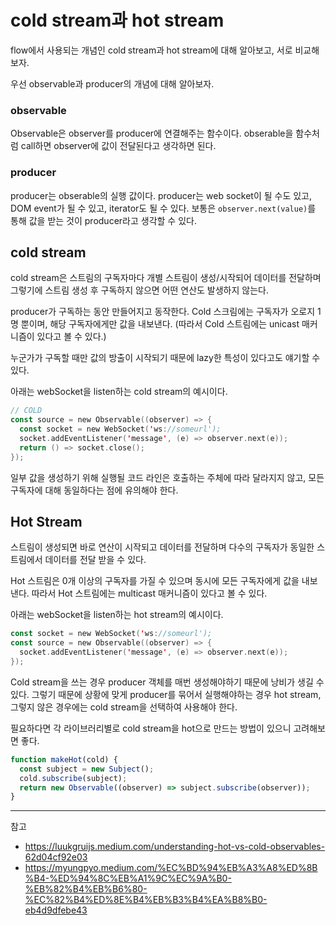 # cold stream과 hot stream

flow에서 사용되는 개념인 cold stream과 hot stream에 대해 알아보고, 서로 비교해보자.

우선 observable과 producer의 개념에 대해 알아보자.

### observable

Observable은 observer를 producer에 연결해주는 함수이다. obserable을 함수처럼 call하면 observer에 값이 전달된다고 생각하면 된다. 

### producer

producer는 obserable의 실행 값이다. producer는 web socket이 될 수도 있고, DOM event가 될 수 있고, iterator도 될 수 있다. 보통은 `observer.next(value)`를 통해 값을 받는 것이 producer라고 생각할 수 있다.

## cold stream

cold stream은 스트림의 구독자마다 개별 스트림이 생성/시작되어 데이터를 전달하며 그렇기에 스트림 생성 후 구독하지 않으면 어떤 연산도 발생하지 않는다.

producer가 구독하는 동안 만들어지고 동작한다. Cold 스크림에는 구독자가 오로지 1명 뿐이며, 해당 구독자에게만 값을 내보낸다. (따라서 Cold 스트림에는 unicast 매커니즘이 있다고 볼 수 있다.)

누군가가 구독할 때만 값의 방출이 시작되기 때문에 lazy한 특성이 있다고도 얘기할 수 있다.

아래는 webSocket을 listen하는 cold stream의 예시이다.

```kotlin
// COLD
const source = new Observable((observer) => {
  const socket = new WebSocket('ws://someurl');
  socket.addEventListener('message', (e) => observer.next(e));
  return () => socket.close();
});
```

일부 값을 생성하기 위해 실행될 코드 라인은 호출하는 주체에 따라 달라지지 않고, 모든 구독자에 대해 동일하다는 점에 유의해야 한다.

## Hot Stream

스트림이 생성되면 바로 연산이 시작되고 데이터를 전달하며 다수의 구독자가 동일한 스트림에서 데이터를 전달 받을 수 있다.

Hot 스트림은 0개 이상의 구독자를 가질 수 있으며 동시에 모든 구독자에게 값을 내보낸다. 따라서 Hot 스트림에는 multicast 매커니즘이 있다고 볼 수 있다.

아래는 webSocket을 listen하는 hot stream의 예시이다.

```kotlin
const socket = new WebSocket('ws://someurl');
const source = new Observable((observer) => {
  socket.addEventListener('message', (e) => observer.next(e));
});
```

Cold stream을 쓰는 경우 producer 객체를 매번 생성해야하기 때문에 낭비가 생길 수 있다. 그렇기 때문에 상황에 맞게 producer를 묶어서 실행해야하는 경우 hot stream, 그렇지 않은 경우에는 cold stream을 선택하여 사용해야 한다.

필요하다면 각 라이브러리별로 cold stream을 hot으로 만드는 방법이 있으니 고려해보면 좋다.

```js
function makeHot(cold) {
  const subject = new Subject();
  cold.subscribe(subject);
  return new Observable((observer) => subject.subscribe(observer));
}
```

---

참고
- https://luukgruijs.medium.com/understanding-hot-vs-cold-observables-62d04cf92e03
- https://myungpyo.medium.com/%EC%BD%94%EB%A3%A8%ED%8B%B4-%ED%94%8C%EB%A1%9C%EC%9A%B0-%EB%82%B4%EB%B6%80-%EC%82%B4%ED%8E%B4%EB%B3%B4%EA%B8%B0-eb4d9dfebe43